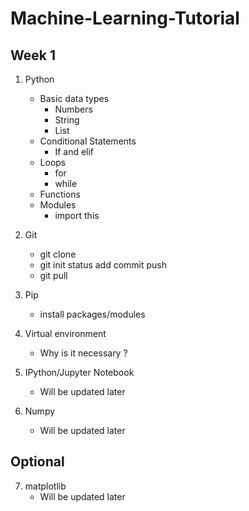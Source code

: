 # Machine-Learning-Tutorial


## Week 1

1. Python 
    + Basic data types
		+ Numbers
		+ String 
		+ List
    + Conditional Statements
		+ If and elif
    + Loops 
		+ for
		+ while
    + Functions 
    + Modules 
		+ import this


2. Git 
    + git clone
    + git init status add commit push 
    + git pull

3. Pip
    + install packages/modules 

4. Virtual environment
    + Why is it necessary ?


5. IPython/Jupyter Notebook
	+ Will be updated later

6. Numpy 
	+ Will be updated later 

## Optional 

7. matplotlib 
	+ Will be updated later


